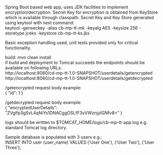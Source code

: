 Spring Boot based web app, uses JDK facilities to implement encryption/decryption.
 Secret Key for encryption is obtained from KeyStore which is available through classpath.
 Secret Key and Key Store generated using keytool with next command:  
 keytool -genseckey -alias cb-mp-tt-mk -keyalg AES -keysize 256 -storetype jceks -keystore cb-mp-tt-ks.jks  

 Basic exception handling used, unit tests provided only for critical functionality.  

 build: mvn clean install  
 if build and deployment to Tomcat succeeds the endpoints should be available on following URLs:  
 http://localhost:8080/cd-mp-tt-1.0-SNAPSHOT/userdetails/getencrypted
 http://localhost:8080/cd-mp-tt-1.0-SNAPSHOT/userdetails/getdecrypted  

 /getencrypted request body example:  
 {
     "id": 1
 }

 /getdecrypted request body example:  
 {
     "encryptedUserDetails": "ZVgifp3gSvL4qNiYs1DNACggOSLfF3vVWznjyIGNfv8="
 }

 logs should be written to $TOMCAT_HOME/logs/cb-mp-tt-app.log e.g. standard Tomcat log directory.

 Sample database is populated with 3 users e.g.:  
 INSERT INTO user (user_name) VALUES
   ('User One'),
   ('User Two'),
   ('User Three');